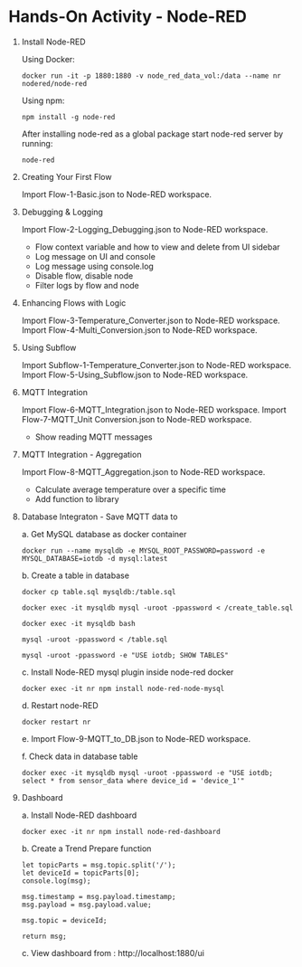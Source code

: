 # Hands-On Activity - Node-RED


1. Install Node-RED

    Using Docker:

    ```
    docker run -it -p 1880:1880 -v node_red_data_vol:/data --name nr nodered/node-red
    ```

    Using npm:

    ```
    npm install -g node-red
    ```
    
    After installing node-red as a global package start node-red server by running:

    ```
    node-red
    ```

2. Creating Your First Flow 
    
    Import Flow-1-Basic.json to Node-RED workspace.

3. Debugging & Logging

    Import Flow-2-Logging_Debugging.json to Node-RED workspace.

    - Flow context variable and how to view and delete from UI sidebar
    - Log message on UI and console
    - Log message using console.log
    - Disable flow, disable node
    - Filter logs by flow and node

4. Enhancing Flows with Logic

    Import Flow-3-Temperature_Converter.json to Node-RED workspace.
    Import Flow-4-Multi_Conversion.json to Node-RED workspace.

5. Using Subflow
    
    Import Subflow-1-Temperature_Converter.json to Node-RED workspace.
    Import Flow-5-Using_Subflow.json to Node-RED workspace.

6. MQTT Integration
    
    Import Flow-6-MQTT_Integration.json to Node-RED workspace.
    Import Flow-7-MQTT_Unit Conversion.json to Node-RED workspace.
    - Show reading MQTT messages

7. MQTT Integration - Aggregation 

    Import Flow-8-MQTT_Aggregation.json to Node-RED workspace.
    - Calculate average temperature over a specific time
    - Add function to library


8. Database Integraton - Save MQTT data to 
  
    a. Get MySQL database as docker container
          
      ```
      docker run --name mysqldb -e MYSQL_ROOT_PASSWORD=password -e MYSQL_DATABASE=iotdb -d mysql:latest
      ```

    b. Create a table in database

    ```
    docker cp table.sql mysqldb:/table.sql

    docker exec -it mysqldb mysql -uroot -ppassword < /create_table.sql

    docker exec -it mysqldb bash

    mysql -uroot -ppassword < /table.sql

    mysql -uroot -ppassword -e "USE iotdb; SHOW TABLES"
    ```

    c. Install Node-RED mysql plugin inside node-red docker
    
    ```
    docker exec -it nr npm install node-red-node-mysql
    ```

    d. Restart node-RED
    ```
    docker restart nr
    ```

    e. Import Flow-9-MQTT_to_DB.json to Node-RED workspace.

    f. Check data in database table

    ```
    docker exec -it mysqldb mysql -uroot -ppassword -e "USE iotdb; select * from sensor_data where device_id = 'device_1'"
    ```

10. Dashboard

    a. Install Node-RED dashboard
            
      ```
      docker exec -it nr npm install node-red-dashboard
      ```

    b. Create a Trend Prepare function

      ```
      let topicParts = msg.topic.split('/');
      let deviceId = topicParts[0];
      console.log(msg);

      msg.timestamp = msg.payload.timestamp;
      msg.payload = msg.payload.value;

      msg.topic = deviceId;

      return msg;
      ```

    c. View dashboard from : http://localhost:1880/ui
